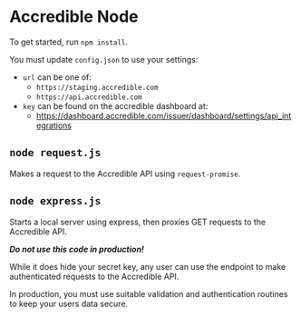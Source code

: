 # Accredible Node

To get started, run `npm install`.

You must update `config.json` to use your settings:

* `url` can be one of:
    * `https://staging.accredible.com`
    * `https://api.accredible.com`
* `key` can be found on the accredible dashboard at:
    * https://dashboard.accredible.com/issuer/dashboard/settings/api_integrations

## `node request.js`

Makes a request to the Accredible API using `request-promise`.

## `node express.js`

Starts a local server using express, then proxies GET requests to the Accredible API.

***Do not use this code in production!***

While it does hide your secret key, any user can use the endpoint to make authenticated requests to the Accredible API.

In production, you must use suitable validation and authentication routines to keep your users data secure.
